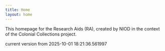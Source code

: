 ```yaml
---
title: Home
layout: home
---
```


This homepage for the Research Aids (RA), created by NIOD in the context of the Colonial Collections project. 


current version from 2025-10-01 18:21:36.561997